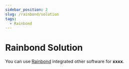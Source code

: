 ```yaml
---
sidebar_position: 2
slug: /rainbond/solution
tags:
  - Rainbond
---
```


# Rainbond Solution

You can use [Rainbond](https://www.jenkins.io/solutions/) integrated other software for **xxxx**.
